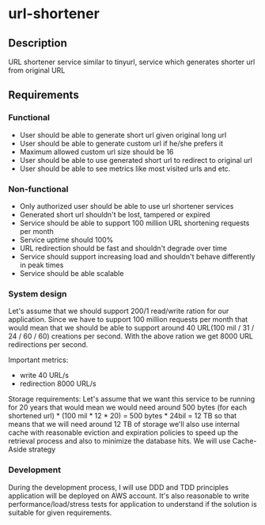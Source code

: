 # url-shortener

## Description
URL shortener service similar to tinyurl, service which generates shorter url from original URL

## Requirements

### Functional

* User should be able to generate short url given original long url
* User should be able to generate custom url if he/she prefers it
* Maximum allowed custom url size should be 16
* User should be able to use generated short url to redirect to original url
* User should be able to see metrics like most visited urls and etc.

### Non-functional
* Only authorized user should be able to use url shortener services
* Generated short url shouldn't be lost, tampered or expired
* Service should be able to support 100 million URL shortening requests per month
* Service uptime should 100%
* URL redirection should be fast and shouldn't degrade over time
* Service should support increasing load and shouldn't behave differently in peak times
* Service should be able scalable

### System design
Let's assume that we should support 200/1 read/write ration for our application. Since we have to support 100 million requests
per month that would mean that we should be able to support around 40 URL(100 mil / 31 / 24 / 60 / 60) creations per second.
With the above ration we get 8000 URL redirections per second.

Important metrics:
* write 40 URL/s
* redirection 8000 URL/s

Storage requirements:
Let's assume that we want this service to be running for 20 years that would mean we would need around 
500 bytes (for each shortened url) * (100 mil * 12 * 20) = 500 bytes * 24bil = 12 TB so that means that we will need around
12 TB of storage we'll also use internal cache with reasonable eviction and expiration policies to speed up the retrieval process and also to
minimize the database hits. We will use Cache-Aside strategy

### Development
During the development process, I will use DDD and TDD principles application will be deployed on AWS account. It's also
reasonable to write performance/load/stress tests for application to understand if the solution is suitable for given requirements.